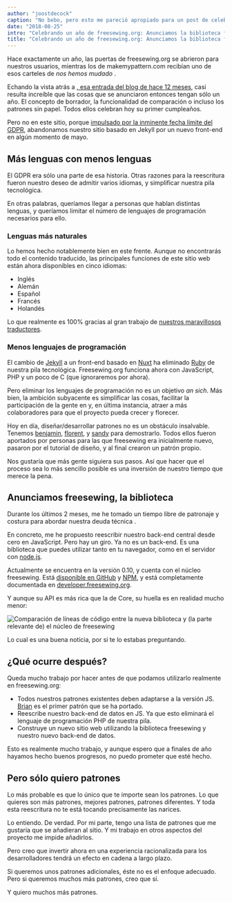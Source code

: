 ```yaml
---
author: "joostdecock"
caption: "No bebo, pero esto me pareció apropiado para un post de celebración ¯\_(ツ)_/¯"
date: "2018-08-25"
intro: "Celebrando un año de freesewing.org: Anunciamos la biblioteca freesewing"
title: "Celebrando un año de freesewing.org: Anunciamos la biblioteca freesewing"
---
```



Hace exactamente un año, las puertas de freesewing.org se abrieron para nuestros usuarios, mientras los de makemypattern.com recibían uno de esos carteles de *nos hemos mudado* .

Echando la vista atrás a [, esa entrada del blog de hace 12 meses](/blog/open-for-business), casi resulta increíble que las cosas que se anunciaron entonces tengan sólo un año. El concepto de borrador, la funcionalidad de comparación o incluso los patrones sin papel. Todos ellos celebran hoy su primer cumpleaños.

Pero no en este sitio, porque [impulsado por la inminente fecha límite del GDPR](/blog/gdpr-plan), abandonamos nuestro sitio basado en Jekyll por un nuevo front-end en algún momento de mayo.

## Más lenguas con menos lenguas

El GDPR era sólo una parte de esa historia. Otras razones para la reescritura fueron nuestro deseo de admitir varios idiomas, y simplificar nuestra pila tecnológica.

En otras palabras, queríamos llegar a personas que hablan distintas lenguas, y queríamos limitar el número de lenguajes de programación necesarios para ello.

### Lenguas más naturales

Lo hemos hecho notablemente bien en este frente. Aunque no encontrarás todo el contenido traducido, las principales funciones de este sitio web están ahora disponibles en cinco idiomas:

 - Inglés
 - Alemán
 - Español
 - Francés
 - Holandés

Lo que realmente es 100% gracias al gran trabajo de [nuestros maravillosos traductores](/i18n/).

### Menos lenguajes de programación

El cambio de [Jekyll]() a un front-end basado en [Nuxt](https://nuxtjs.org/) ha eliminado [Ruby](https://www.ruby-lang.org/) de nuestra pila tecnológica. Freesewing.org funciona ahora con JavaScript, PHP y un poco de C (que ignoraremos por ahora).

Pero eliminar los lenguajes de programación no es un objetivo *an sich*. Más bien, la ambición subyacente es simplificar las cosas, facilitar la participación de la gente en y, en última instancia, atraer a más colaboradores para que el proyecto pueda crecer y florecer.

Hoy en día, diseñar/desarrollar patrones no es un obstáculo insalvable. Tenemos [benjamin](/patterns/benjamin), [florent](/patterns/florent), y [sandy](/patterns/sandy) para demostrarlo. Todos ellos fueron aportados por personas para las que freesewing era inicialmente nuevo, pasaron por el tutorial de diseño, y al final crearon un patrón propio.

Nos gustaría que más gente siguiera sus pasos. Así que hacer que el proceso sea lo más sencillo posible es una inversión de nuestro tiempo que merece la pena.

## Anunciamos freesewing, la biblioteca

Durante los últimos 2 meses, me he tomado un tiempo libre de patronaje y costura para abordar nuestra deuda técnica [](https://en.wikipedia.org/wiki/Technical_debt).

En concreto, me he propuesto reescribir nuestro back-end central desde cero en JavaScript. Pero hay un giro. Ya no es un back-end. Es una biblioteca que puedes utilizar tanto en tu navegador, como en el servidor con [node.js](https://nodejs.org/).

Actualmente se encuentra en la versión 0.10, y cuenta con el núcleo freesewing. Está [disponible en GitHub](https://github.com/freesewing/freesewing) y [NPM](https://www.npmjs.com/package/freesewing), y está completamente documentada en [developer.freesewing.org](https://developer.freesewing.org/).

Y aunque su API es más rica que la de Core, su huella es en realidad mucho menor:

![Comparación de líneas de código entre la nueva biblioteca y (la parte relevante de) el núcleo de freesewing](https://posts.freesewing.org/uploads/corevsfreesewing_c9327c9fa3.svg)

Lo cual es una buena noticia, por si te lo estabas preguntando.

## ¿Qué ocurre después?

Queda mucho trabajo por hacer antes de que podamos utilizarlo realmente en freesewing.org:


 - Todos nuestros patrones existentes deben adaptarse a la versión JS. [Brian](https://github.com/freesewing/brian) es el primer patrón que se ha portado.
 - Reescribe nuestro back-end de datos en JS. Ya que esto eliminará el lenguaje de programación PHP de nuestra pila.
 - Construye un nuevo sitio web utilizando la biblioteca freesewing y nuestro nuevo back-end de datos.

Esto es realmente mucho trabajo, y aunque espero que a finales de año hayamos hecho buenos progresos, no puedo prometer que esté hecho.

## Pero sólo quiero patrones

Lo más probable es que lo único que te importe sean los patrones. Lo que quieres son más patrones, mejores patrones, patrones diferentes. Y toda esta reescritura no te está tocando precisamente las narices.

Lo entiendo. De verdad. Por mi parte, tengo una lista de patrones que me gustaría que se añadieran al sitio. Y mi trabajo en otros aspectos del proyecto me impide añadirlos.

Pero creo que invertir ahora en una experiencia racionalizada para los desarrolladores tendrá un efecto en cadena a largo plazo.

Si queremos unos patrones adicionales, éste no es el enfoque adecuado. Pero si queremos muchos más patrones, creo que sí.

Y quiero muchos más patrones.

